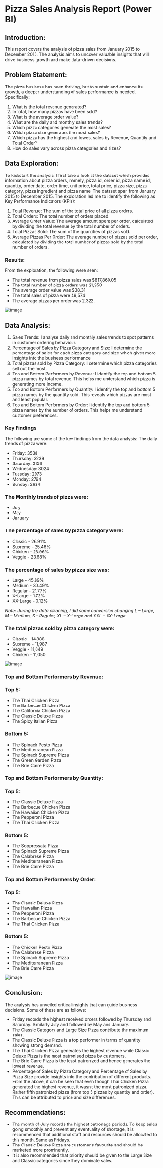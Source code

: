 # Pizza Sales Analysis Report (Power BI)

## Introduction:
This report covers the analysis of pizza sales from January 2015 to December 2015. The analysis aims to uncover valuable insights that will drive business growth and make data-driven decisions.

## Problem Statement:
The pizza business has been thriving, but to sustain and enhance its growth, a deeper understanding of sales performance is needed. Specifically:
1.	What is the total revenue generated?
2.	In total, how many pizzas have been sold?
3.	What is the average order value?
4.	What are the daily and monthly sales trends?
5.	Which pizza categories generate the most sales?
6.	Which pizza size generates the most sales?
7.	Which pizza has the highest and lowest sales by Revenue, Quantity and Total Order?
8.	How do sales vary across pizza categories and sizes?

## Data Exploration:
To kickstart the analysis, I first take a look at the dataset which provides information about pizza orders, namely, pizza id, order id, pizza name id, quantity, order date, order time, unit price, total price, pizza size, pizza category, pizza ingredient and pizza name. The dataset span from January 2015 to December 2015.
The exploration led me to identify the following as Key Performance Indicators (KPIs):
1.	Total Revenue: The sum of the total price of all pizza orders.
2.	Total Orders: The total number of orders placed.
3.	Average Order Value: The average amount spent per order, calculated by dividing the total revenue by the total number of orders.
4.	Total Pizzas Sold: The sum of the quantities of pizzas sold.
5.	Average Pizzas Per Order: The average number of pizzas sold per order, calculated by dividing the total number of pizzas sold by the total number of orders.

### Results:
From the exploration, the following were seen:
-	The total revenue from pizza sales was $817,860.05
-	The total number of pizza orders was 21,350
-	The average order value was $38.31
-	The total sales of pizza were 49,574
-	The average pizzas per order was 2.322.

![image](https://github.com/matth-adenyo/Pizza_Sales_Analysis-Power-BI/assets/69389739/638b2396-daa5-4361-ac6f-3fb8dcaac24e)


## Data Analysis:
1.	Sales Trends: I analyse daily and monthly sales trends to spot patterns in customer ordering behaviour.
2.	Percentage of Sales by Pizza Category and Size: I determine the percentage of sales for each pizza category and size which gives more insights into the business performance.
3.	Total pizzas sold by Pizza Category: I determine which pizza categories sell out the most.
4.	Top and Bottom Performers by Revenue: I identify the top and bottom 5 pizza names by total revenue. This helps me understand which pizza is generating more income.
5.	Top and Bottom Performers by Quantity: I identify the top and bottom 5 pizza names by the quantity sold. This reveals which pizzas are most and least popular.
6.	Top and Bottom Performers by Order: I identify the top and bottom 5 pizza names by the number of orders. This helps me understand customer preferences.

### Key Findings
The following are some of the key findings from the data analysis:
The daily trends of pizza were:
-	Friday: 3538
-	Thursday: 3239
-	Saturday: 3158
-	Wednesday: 3024
-	Tuesday: 2973
-	Monday: 2794
-	Sunday: 2624

### The Monthly trends of pizza were:
-	July
-	May
-	January

### The percentage of sales by pizza category were:
-	Classic - 26.91%
-	Supreme - 25.46%
-	Chicken - 23.96%
-	Veggie - 23.68%

### The percentage of sales by pizza size was:
-	Large - 45.89%
-	Medium - 30.49%
-	Regular - 21.77%
-	X-Large - 1.72%
-	XX-Large - 0.12%

*Note: During the data cleaning, I did some conversion changing L – Large, M – Medium, S – Regular, XL – X-Large and XXL – XX-Large.*

### The total pizzas sold by pizza category were:
-	Classic - 14,888
-	Supreme - 11,987
-	Veggie - 11,649
-	Chicken - 11,050

![image](https://github.com/matth-adenyo/Pizza_Sales_Analysis-Power-BI/assets/69389739/0ef515f4-5277-4c29-abce-3a8beafb19d0)


### Top and Bottom Performers by Revenue:
### Top 5:
-	The Thai Chicken Pizza
-	The Barbecue Chicken Pizza
-	The California Chicken Pizza
-	The Classic Deluxe Pizza
-	The Spicy Italian Pizza
### Bottom 5:
-	The Spinach Pesto Pizza
-	The Mediterranean Pizza
-	The Spinach Supreme Pizza
-	The Green Garden Pizza
-	The Brie Carre Pizza

### Top and Bottom Performers by Quantity:
### Top 5:
-	The Classic Deluxe Pizza
-	The Barbecue Chicken Pizza
-	The Hawaiian Chicken Pizza
-	The Pepperoni Pizza
-	The Thai Chicken Pizza
### Bottom 5:
-	The Soppressata Pizza
-	The Spinach Supreme Pizza
-	The Calabrese Pizza
-	The Mediterranean Pizza
-	The Brie Carre Pizza

### Top and Bottom Performers by Order:
### Top 5:
-	The Classic Deluxe Pizza
-	The Hawaiian Pizza
-	The Pepperoni Pizza
-	The Barbecue Chicken Pizza
-	The Thai Chicken Pizza
### Bottom 5:
-	The Chicken Pesto Pizza
-	The Calabrese Pizza
-	The Spinach Supreme Pizza
-	The Mediterranean Pizza
-	The Brie Carre Pizza

![image](https://github.com/matth-adenyo/Pizza_Sales_Analysis-Power-BI/assets/69389739/486b5de2-d2c6-4bce-af97-4f7ade617c36)


## Conclusion:
The analysis has unveiled critical insights that can guide business decisions. Some of these are as follows:
-	Friday records the highest received orders followed by Thursday and Saturday. Similarly July and followed by May and January.
-	The Classic Category and Large Size Pizza contribute the maximum sales.
-	The Classic Deluxe Pizza is a top performer in terms of quantity showing strong demand.
-	The Thai Chicken Pizza generates the highest revenue while Classic Deluxe Pizza is the most patronised pizza by customers.
-	The Brie Carre Pizza is the least patronized and hence generates the lowest revenue.
-	Percentage of Sales by Pizza Category and Percentage of Sales by Pizza Size provide insights into the contribution of different products.
From the above, it can be seen that even though Thai Chicken Pizza generated the highest revenue, it wasn’t the most patronized pizza. Rather fifth patronized pizza (from top 5 pizzas by quantity and order). This can be attributed to price and size differences.

## Recommendations:
-	The month of July records the highest patronage periods. To keep sales going smoothly and prevent any eventuality of shortage, it is recommended that additional staff and resources should be allocated to this month. Same as Fridays.
-	The Classic Deluxe Pizza are customer's favourite and should be marketed more prominently.
-	It is also recommended that priority should be given to the Large Size and Classic categories since they dominate sales.

